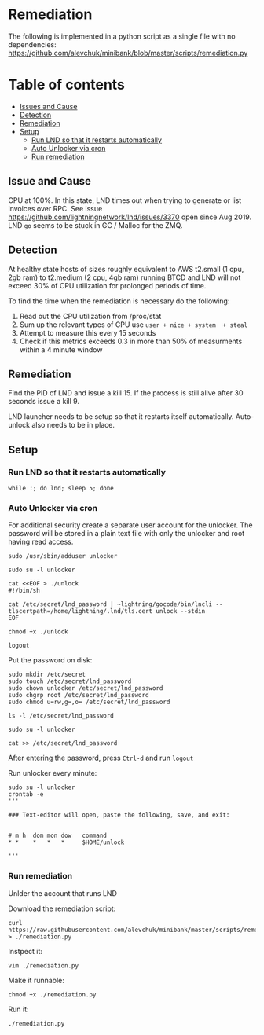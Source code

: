 # Remediation

The following is implemented in a python script as a single file with no dependencies: https://github.com/alevchuk/minibank/blob/master/scripts/remediation.py

Table of contents
=================

  * [Issues and Cause](#issue-and-cause)
  * [Detection](#detection)
  * [Remediation](#remediation)
  * [Setup](#setup)
    * [Run LND so that it restarts automatically](#run-lnd-so-that-it-restarts-automatically)
    * [Auto Unlocker via cron](asdf)
    * [Run remediation](#run-remediation)
  
## Issue and Cause

CPU at 100%. In this state, LND times out when trying to generate or list invoices over RPC. See issue https://github.com/lightningnetwork/lnd/issues/3370 open since Aug 2019. LND `go` seems to be stuck in GC / Malloc for the ZMQ.


## Detection

At healthy state hosts of sizes roughly equivalent to AWS t2.small (1 cpu, 2gb ram) to t2.medium (2 cpu, 4gb ram) running BTCD and LND will not exceed 30% of CPU utilization for prolonged periods of time.

To find the time when the remediation is necessary do the following:
1. Read out the CPU utilization from /proc/stat
2. Sum up the relevant types of CPU use `user + nice + system  + steal`
3. Attempt to measure this every 15 seconds
4. Check if this metrics exceeds 0.3 in more than 50% of measurments within a 4 minute window


## Remediation

Find the PID of LND and issue a kill 15. If the process is still alive after 30 seconds issue a kill 9.

LND launcher needs to be setup so that it restarts itself automatically. Auto-unlock also needs to be in place.


## Setup

### Run LND so that it restarts automatically

```
while :; do lnd; sleep 5; done
```

### Auto Unlocker via cron

For additional security create a separate user account for the unlocker. The password will be stored in a plain text file with only the unlocker and root having read access.

```
sudo /usr/sbin/adduser unlocker

sudo su -l unlocker

cat <<EOF > ./unlock
#!/bin/sh

cat /etc/secret/lnd_password | ~lightning/gocode/bin/lncli --tlscertpath=/home/lightning/.lnd/tls.cert unlock --stdin
EOF

chmod +x ./unlock

logout
```

Put the password on disk:
```
sudo mkdir /etc/secret
sudo touch /etc/secret/lnd_password
sudo chown unlocker /etc/secret/lnd_password
sudo chgrp root /etc/secret/lnd_password
sudo chmod u=rw,g=,o= /etc/secret/lnd_password

ls -l /etc/secret/lnd_password

sudo su -l unlocker

cat >> /etc/secret/lnd_password
```

After entering the password, press `Ctrl-d` and run `logout`

Run unlocker every minute:
```
sudo su -l unlocker
crontab -e
'''

### Text-editor will open, paste the following, save, and exit:


# m h  dom mon dow   command
* *    *   *   *     $HOME/unlock

'''
```

### Run remediation

Unlder the account that runs LND

Download the remediation script:
```
curl https://raw.githubusercontent.com/alevchuk/minibank/master/scripts/remediation.py > ./remediation.py
```

Instpect it:
```
vim ./remediation.py
```

Make it runnable:
```
chmod +x ./remediation.py
```

Run it:
```
./remediation.py
```
